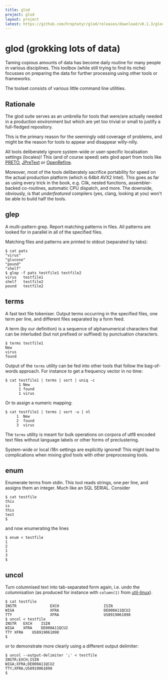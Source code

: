 ```yaml
---
title: glod
project: glod
layout: project
latest: https://github.com/hroptatyr/glod/releases/download/v0.1.3/glod-0.1.3.tar.xz
---
```


glod (grokking lots of data)
============================

Taming copious amounts of data has become daily routine for many people
in various disciplines.  This toolbox (while still trying to find its
niche) focusses on preparing the data for further processing using other
tools or frameworks.

The toolset consists of various little command line utilities.

Rationale
---------
The glod suite serves as an umbrella for tools that were/are actually
needed in a production environment but which are yet too trivial or
small to justify a full-fledged repository.

This is the primary reason for the seemingly odd coverage of problems,
and might be the reason for tools to appear and disappear willy-nilly.

All tools deliberately ignore system-wide or user-specific localisation
settings (locales)!  This (and of course speed) sets glod apart from
tools like [PRETO][1], [JPreText][3] or [OpenRefine][2].

Moreover, most of the tools deliberately sacrifice portability for speed
on the actual production platform (which is 64bit AVX2 Intel).  This
goes as far as using every trick in the book, e.g. Cilk, nested
functions, assembler-backed co-routines, automatic CPU dispatch, and
more.  The downside, obviously, is that *underfeatured* compilers (yes,
clang, looking at you) won't be able to build half the tools.


glep
----
A multi-pattern grep.
Report matching patterns in files.
All patterns are looked for in parallel in all of the specified files.

Matching files and patterns are printed to stdout (separated by tabs):

    $ cat pats
    "virus"
    "glucose"
    "pound"
    "shelf"
    $ glep -f pats testfile1 testfile2
    virus	testfile1
    shelf	testfile2
    pound	testfile2


terms
-----
A fast text file tokeniser.
Output terms occurring in the specified files, one term per line, and
different files separated by a form feed.

A term (by our definition) is a sequence of alphanumerical characters
that can be interluded (but not prefixed or suffixed) by punctuation
characters.

    $ terms testfile1
    New
    virus
    found

Output of the `terms` utility can be fed into other tools that follow
the bag-of-words approach.  For instance to get a frequency vector in no
time:

    $ cat testfile1 | terms | sort | uniq -c
          1 New
          1 found
          1 virus

Or to assign a numeric mapping:

    $ cat testfile1 | terms | sort -u | nl
         1  New
         2  found
         3  virus

The `terms` utility is meant for bulk operations on corpora of utf8
encoded text files without language labels or other forms of
preclustering.

System-wide or local i18n settings are explicitly ignored!  This might
lead to complications when mixing glod tools with other preprocessing
tools.


enum
----

Enumerate terms from stdin.  This tool reads strings, one per line, and
assigns them an integer.  Much like an SQL SERIAL.  Consider

    $ cat testfile
    this
    is
    this
    test
    $

and now enumerating the lines

    $ enum < testfile
    1
    2
    1
    3
    $


uncol
-----

Turn columnised text into tab-separated form again, i.e. undo the
columnisation (as produced for instance with `column(1)` from
[util-linux][4]).

    $ cat testfile
    INSTR               EXCH                    ISIN
    WIGA                XFRA                    DE000A11QCU2
    TTY                 XFRA                    US8919061098
    $ uncol < testfile
    INSTR	EXCH	ISIN
    WIGA	XFRA	DE000A11QCU2
    TTY	XFRA	US8919061098
    $

or to demonstrate more clearly using a different output delimiter:

    $ uncol --output-delimiter ';' < testfile
    INSTR;EXCH;ISIN
    WIGA;XFRA;DE000A11QCU2
    TTY;XFRA;US8919061098
    $


  [1]: http://code.google.com/p/preto/
  [2]: http://openrefine.org/
  [3]: http://sites.labic.icmc.usp.br/torch/msd2011/jpretext/
  [4]: http://git.kernel.org/cgit/utils/util-linux/util-linux.git
